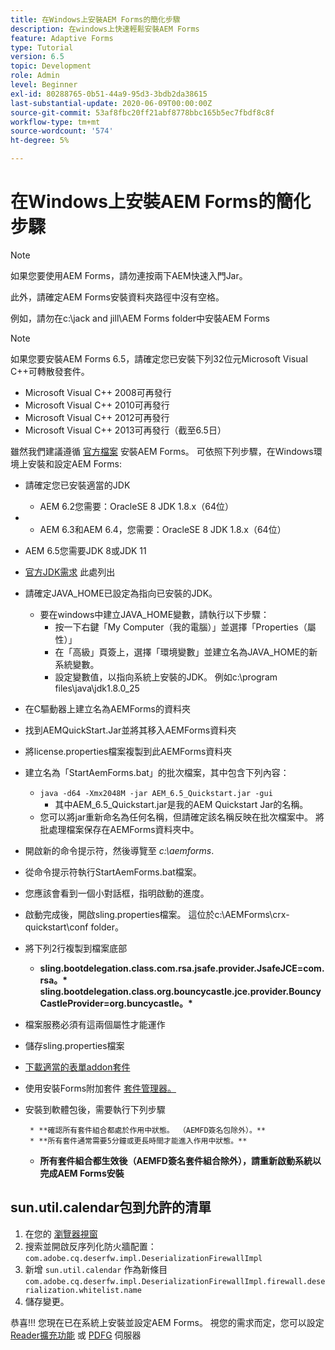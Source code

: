 ```yaml
---
title: 在Windows上安裝AEM Forms的簡化步驟
description: 在windows上快速輕鬆安裝AEM Forms
feature: Adaptive Forms
type: Tutorial
version: 6.5
topic: Development
role: Admin
level: Beginner
exl-id: 80288765-0b51-44a9-95d3-3bdb2da38615
last-substantial-update: 2020-06-09T00:00:00Z
source-git-commit: 53af8fbc20ff21abf8778bbc165b5ec7fbdf8c8f
workflow-type: tm+mt
source-wordcount: '574'
ht-degree: 5%

---
```


# 在Windows上安裝AEM Forms的簡化步驟

>[!NOTE]
>
>如果您要使用AEM Forms，請勿連按兩下AEM快速入門Jar。
>
>此外，請確定AEM Forms安裝資料夾路徑中沒有空格。
>
>例如，請勿在c:\jack and jill\AEM Forms folder中安裝AEM Forms

>[!NOTE]
>
>如果您要安裝AEM Forms 6.5，請確定您已安裝下列32位元Microsoft Visual C++可轉散發套件。
>
>* Microsoft Visual C++ 2008可再發行
>* Microsoft Visual C++ 2010可再發行
>* Microsoft Visual C++ 2012可再發行
>* Microsoft Visual C++ 2013可再發行（截至6.5日）


雖然我們建議遵循 [官方檔案](https://helpx.adobe.com/tw/experience-manager/6-3/forms/using/installing-configuring-aem-forms-osgi.html) 安裝AEM Forms。 可依照下列步驟，在Windows環境上安裝和設定AEM Forms:

* 請確定您已安裝適當的JDK
   * AEM 6.2您需要：OracleSE 8 JDK 1.8.x（64位）
* 
   * AEM 6.3和AEM 6.4，您需要：OracleSE 8 JDK 1.8.x（64位）
* AEM 6.5您需要JDK 8或JDK 11
* [官方JDK需求](https://experienceleague.adobe.com/docs/experience-manager-65/deploying/introduction/technical-requirements.html?lang=zh-Hant) 此處列出
* 請確定JAVA_HOME已設定為指向已安裝的JDK。
   * 要在windows中建立JAVA_HOME變數，請執行以下步驟：
      * 按一下右鍵「My Computer（我的電腦）」並選擇「Properties（屬性）」
      * 在「高級」頁簽上，選擇「環境變數」並建立名為JAVA_HOME的新系統變數。
      * 設定變數值，以指向系統上安裝的JDK。 例如c:\program files\java\jdk1.8.0_25

* 在C驅動器上建立名為AEMForms的資料夾
* 找到AEMQuickStart.Jar並將其移入AEMForms資料夾
* 將license.properties檔案複製到此AEMForms資料夾
* 建立名為「StartAemForms.bat」的批次檔案，其中包含下列內容：
   * `java -d64 -Xmx2048M -jar AEM_6.5_Quickstart.jar -gui`
      * 其中AEM_6.5_Quickstart.jar是我的AEM Quickstart Jar的名稱。
   * 您可以將jar重新命名為任何名稱，但請確定該名稱反映在批次檔案中。 將批處理檔案保存在AEMForms資料夾中。

* 開啟新的命令提示符，然後導覽至 _c:\aemforms_.

* 從命令提示符執行StartAemForms.bat檔案。

* 您應該會看到一個小對話框，指明啟動的進度。

* 啟動完成後，開啟sling.properties檔案。 這位於c:\AEMForms\crx-quickstart\conf folder。

* 將下列2行複製到檔案底部
   * **sling.bootdelegation.class.com.rsa.jsafe.provider.JsafeJCE=com.rsa。&#42;** **sling.bootdelegation.class.org.bouncycastle.jce.provider.BouncyCastleProvider=org.buncycastle。&#42;**
* 檔案服務必須有這兩個屬性才能運作
* 儲存sling.properties檔案
* [下載適當的表單addon套件](https://experienceleague.adobe.com/docs/experience-manager-release-information/aem-release-updates/forms-updates/aem-forms-releases.html?lang=zh-Hant)
* 使用安裝Forms附加套件 [套件管理器。](http://localhost:4502/crx/packmgr/index.jsp)
* 安裝到軟體包後，需要執行下列步驟

       * **確認所有套件組合都處於作用中狀態。 （AEMFD簽名包除外）。**
       * **所有套件通常需要5分鐘或更長時間才能進入作用中狀態。**
   
   * **所有套件組合都生效後（AEMFD簽名套件組合除外），請重新啟動系統以完成AEM Forms安裝**

## sun.util.calendar包到允許的清單

1. 在您的 [瀏覽器視窗](http://localhost:4502/system/console/configMgr)
2. 搜索並開啟反序列化防火牆配置： `com.adobe.cq.deserfw.impl.DeserializationFirewallImpl`
3. 新增 `sun.util.calendar` 作為新條目 `com.adobe.cq.deserfw.impl.DeserializationFirewallImpl.firewall.deserialization.whitelist.name`
4. 儲存變更。

恭喜!!! 您現在已在系統上安裝並設定AEM Forms。
視您的需求而定，您可以設定  [Reader擴充功能](https://experienceleague.adobe.com/docs/experience-manager-learn/forms/document-services/configuring-reader-extension-osgi.html) 或 [ PDFG](https://experienceleague.adobe.com/docs/experience-manager-65/forms/install-aem-forms/osgi-installation/install-configure-document-services.html) 伺服器
